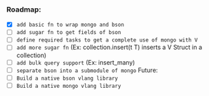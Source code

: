 ### Roadmap:

- [x] `add basic fn to wrap mongo and bson`
- [ ] `add sugar fn to get fields of bson`
- [ ] `define required tasks to get a complete use of mongo with V`
- [ ] `add more sugar fn` (Ex: collection.insert<T>(t T) inserts a V Struct in a collection)
- [ ] `add bulk query support` (Ex: insert_many)
- [ ] `separate bson into a submodule of mongo`
      Future:
- [ ] `Build a native bson vlang library`
- [ ] `Build a native mongo vlang library`
